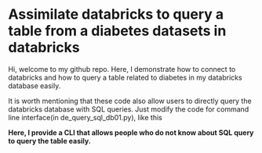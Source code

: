 # Assimilate databricks to query a table from a diabetes datasets in databricks
Hi, welcome to my github repo. Here, I demonstrate how to connect to databricks and how to query a table related to diabetes in my databricks database easily.

It is worth mentioning that these code also allow users to directly query the databricks database with SQL queries.
Just modify the code for command line interface(in de_query_sql_db01.py), like this
 
**Here, I provide a CLI that allows people who do not know about SQL query to query the table easily.** 






